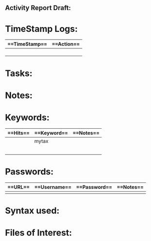 
## Activity Report Draft:



# TimeStamp Logs:

| ==TimeStamp== | ==Action== |
| --------- | ------ |
|           |        |
|           |        |
|           |        |
|           |        |



# Tasks:



# Notes:



# Keywords:

| ==Hits== | ==Keyword== | ==Notes== |
| ---- | ------- | ----- |
|      | mytax   |       |
|      |         |       |
|      |         |       |
|      |         |       |
|      |         |       |
|      |         |       |



# Passwords:

| ==**URL**== | ==**Username**== | ==**Password**== | ==**Notes**== |
| ----------- | ---------------- | ---------------- | ------------- |
|             |                  |                  |               |



# Syntax used:



# Files of Interest:


